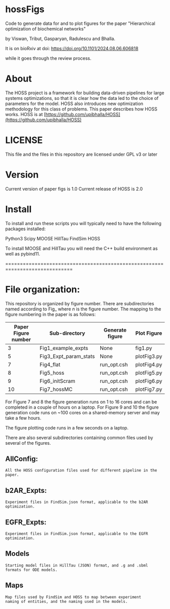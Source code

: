 # hossFigs

Code to generate data for and to plot figures for the paper 
"Hierarchical optimization of biochemical networks"

by Viswan, Tribut, Gasparyan, Radulescu and Bhalla.

It is on bioRxiv at doi: https://doi.org/10.1101/2024.08.06.606818

while it goes through the review process.


# About

The HOSS project is a framework for building data-driven pipelines for large 
systems optimizations, so that it is clear how the data led to the choice of
parameters for the model. HOSS also introduces new optimization methodology
for this class of problems. This paper describes how HOSS works.
HOSS is at [https://github.com/upibhalla/HOSS](https://github.com/upibhalla/HOSS)

# LICENSE
This file and the files in this repository are licensed under GPL v3 or later

# Version

Current version of paper figs is 1.0
Current release of HOSS is 2.0

# Install

To install and run these scripts you will typically need to have the following
packages installed:

Python3
Scipy
MOOSE
HillTau
FindSim
HOSS

To install MOOSE and HillTau you will need the C++ build environment as well
as pybind11.

=============================================================================

# File organization:

This repository is organized by figure number. There are subdirectories named
according to Fig<n>\_<description>
where *n* is the figure number.
The mapping to the figure numbering in the paper is as follows:

| Paper Figure number | Sub-directory | Generate figure | Plot Figure |
|---|---|---|---|
| 3 | Fig1\_example\_expts | None | fig1.py |
| 5 | Fig3\_Expt\_param\_stats | None | plotFig3.py |
| 7 | Fig4\_flat | run\_opt.csh | plotFig4.py |
| 8 | Fig5\_hoss | run\_opt.csh | plotFig5.py |
| 9 | Fig6\_initScram | run\_opt.csh | plotFig6.py |
| 10 | Fig7\_hossMC | run\_opt.csh | plotFig7.py |

For Figure 7 and 8 the figure generation runs on 1 to 16 cores and can be 
completed in a couple of hours on a laptop.
For Figure 9 and 10 the figure generation code runs on ~100 cores on a
shared-memory server and may take a few hours.

The figure plotting code runs in a few seconds on a laptop.

There are also several subdirectories containing common files used by several
of the figures.

## AllConfig:
	All the HOSS configuration files used for different pipeline in the
	paper.

## b2AR\_Expts:
	Experiment files in FindSim.json format, applicable to the b2AR
	optimization.

## EGFR\_Expts:
	Experiment files in FindSim.json format, applicable to the EGFR
	optimization.

## Models
	Starting model files in HillTau (JSON) format, and .g and .sbml
	formats for ODE models.

## Maps
	Map files used by FindSim and HOSS to map between experiment 
	naming of entities, and the naming used in the models.


